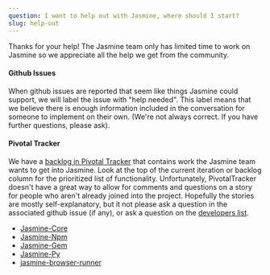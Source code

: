 ```yaml
---
question: I want to help out with Jasmine, where should I start?
slug: help-out
---
```


Thanks for your help! The Jasmine team only has limited time to work on Jasmine so we appreciate all the help we get from the community.

#### Github Issues
When github issues are reported that seem like things Jasmine could support, we will label the issue with "help needed".
This label means that we believe there is enough information included in the conversation for someone to implement on their own.
(We're not always correct. If you have further questions, please ask).

#### Pivotal Tracker
We have a [backlog in Pivotal Tracker](https://www.pivotaltracker.com/n/projects/10606) that contains work the Jasmine team wants to get into Jasmine.
Look at the top of the current iteration or backlog column for the prioritized list of functionality.
Unfortunately, PivotalTracker doesn't have a great way to allow for comments and questions on a story for people who aren't already joined into the project.
Hopefully the stories are mostly self-explanatory, but it not please ask a question in the associated github issue (if any), or ask a question on the [developers list](https://groups.google.com/forum/#!forum/jasmine-js-dev).

* [Jasmine-Core](https://github.com/jasmine/jasmine/labels/ready%20for%20work)
* [Jasmine-Npm](https://github.com/jasmine/jasmine-npm/labels/ready%20for%20work)
* [Jasmine-Gem](https://github.com/jasmine/jasmine-gem/labels/ready%20for%20work)
* [Jasmine-Py](https://github.com/jasmine/jasmine-py/labels/ready%20for%20work)
* [jasmine-browser-runner](https://github.com/jasmine/jasmine-browser)
